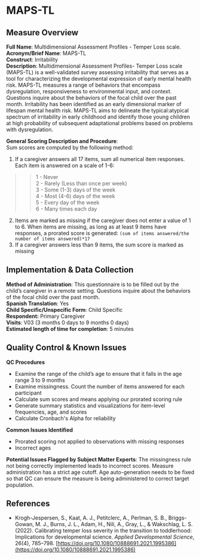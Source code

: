 # MAPS-TL
## Measure Overview
**Full Name**: Multidimensional Assessment Profiles - Temper Loss scale.  
**Acronym/Brief Name**: MAPS-TL  
**Construct**: Irritability  
**Description**: Multidimensional Assessment Profiles- Temper Loss scale (MAPS-TL) is a well-validated survey assessing irritability that serves as a tool for characterizing the developmental expression of early mental health risk. MAPS-TL measures a range of behaviors that encompass dysregulation, responsiveness to environmental input, and context. Questions inquire about the behaviors of the focal child over the past month. Irritability has been identified as an early dimensional marker of lifespan mental health risk. MAPS-TL aims to delineate the typical:atypical spectrum of irritability in early childhood and identify those young children at high probability of subsequent adaptational problems based on problems with dysregulation. 

**General Scoring Description and Procedure**:  
Sum scores are computed by the following method:

1. If a caregiver answers all 17 items, sum all numerical item responses. Each item is answered on a scale of 1-6:
>>1 - Never   
2 - Rarely (Less than once per week)   
3 - Some (1-3) days of the week     
4 - Most (4-6) days of the week   
5 - Every day of the week   
6 - Many times each day
2. Items are marked as missing if the caregiver does not enter a value of 1 to 6. When items are missing, as long as at least 9 items have responses, a prorated score is generated: `(sum of items answered/the number of items answered)*17`
3. If a caregiver answers less than 9 items, the sum score is marked as missing

## Implementation & Data Collection
**Method of Administration**: This questionnaire is to be filled out by the child’s caregiver in a remote setting. Questions inquire about the behaviors of the focal child over the past month.  
**Spanish Translation**: Yes  
**Child Specific/Unspecific Form**: Child Specific  
**Respondent:** Primary Caregiver   
**Visits**: V03 (3 months 0 days to 9 months  0 days)  
**Estimated length of time for completion**: 5 minutes 

## Quality Control & Known Issues 
**QC Procedures**

 - Examine the range of the child’s age to ensure that it falls in the age range 3 to 9 months  
 - Examine missingness. Count the number of items answered for each participant  
 - Calculate sum scores and means applying our prorated scoring rule  
 - Generate summary statistics and visualizations for item-level frequencies, age, and scores  
 - Calculate Cronbach's Alpha for reliability  

**Common Issues Identified**

- Prorated scoring not applied to observations with missing responses
- Incorrect ages

**Potential Issues Flagged by Subject Matter Experts**: The missingness rule not being correctly implemented leads to incorrect scores. Measure administration has a strict age cutoff. Age auto-generation needs to be fixed so that QC can ensure the measure is being administered to correct target population.

## References
- Krogh-Jespersen, S., Kaat, A. J., Petitclerc, A., Perlman, S. B., Briggs-Gowan, M. J., Burns, J. L., Adam, H., Nili, A., Gray, L., & Wakschlag, L. S. (2022). Calibrating temper loss severity in the transition to toddlerhood: Implications for developmental science. *Applied Developmental Science*, 26(4), 785–798. [https://doi.org/10.1080/10888691.2021.1995386](https://doi.org/10.1080/10888691.2021.1995386)